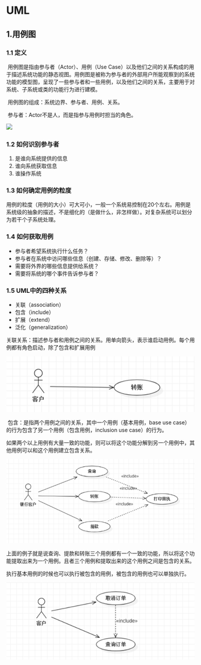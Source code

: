 # UML

## 1.用例图

### 1.1 定义

​	用例图是指由参与者（Actor）、用例（Use Case）以及他们之间的关系构成的用于描述系统功能的静态视图。用例图是被称为参与者的外部用户所能观察到的系统功能的模型图，呈现了一些参与者和一些用例，以及他们之间的关系，主要用于对系统、子系统或类的功能行为进行建模。

​	用例图的组成：系统边界、参与者、用例、关系。

​	参与者：Actor不是人，而是指参与用例时担当的角色。

![](E:\B_技术资料\AA-NOTE\UML\用例图\用例图.png)

### 1.2 如何识别参与者

1. 是谁向系统提供的信息
2. 谁向系统获取信息
3. 谁操作系统

### 1.3 如何确定用例的粒度

​	用例的粒度（用例的大小）可大可小，一般一个系统易控制在20个左右。用例是系统级的抽象的描述，不是细化的（是做什么，非怎样做）。对复杂系统可以划分为若干个子系统处理。

### 1.4 如何获取用例

- 参与者希望系统执行什么任务？
- 参与者在系统中访问哪些信息（创建、存储、修改、删除等）？
- 需要将外界的哪些信息提供给系统？
- 需要将系统的哪个事件告诉参与者？

### 1.5 UML中的四种关系

- 关联（association）
- 包含（include）
- 扩展（extend）
- 泛化（generalization）

​    关联关系：描述参与者和用例之间的关系。用单向箭头，表示谁启动用例。每个用例都有角色启动，除了包含和扩展用例

![](.\用例图\usecase1.png)

​	包含：是指两个用例之间的关系，其中一个用例（基本用例，base use case）的行为包含了另一个用例（包含用例，inclusion use case）的行为。

​	如果两个以上用例有大量一致的功能，则可以将这个功能分解到另一个用例中，其他用例可以和这个用例建立包含关系。

![](.\用例图\usecase2.png)

​	上面的例子就是说查询、提款和转账三个用例都有一个一致的功能，所以将这个功能提取出来为一个用例。且者三个用例和提取出来的这个用例之间是包含的关系。

​	执行基本用例的时候也可以执行被包含的用例，被包含的用例也可以单独执行。

![./用例图/usecase3.png](./用例图/usecase3.png)